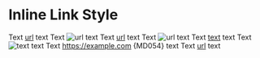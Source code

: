 # Inline Link Style

Text [url](https://example.com) text
Text ![url](https://example.com) text
Text [url] text
Text ![url] text
Text [text][url] text
Text ![text][url] text
Text <https://example.com> {MD054} text
Text [url][] text

[url]: https://example.com

<!-- markdownlint-configure-file {
  "no-bare-urls": false,
  "link-image-reference-definitions": false,
  "link-image-style": {
    "style": "inline_or_reference"
  }
} -->
